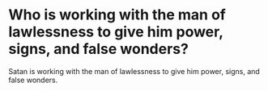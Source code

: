 # Who is working with the man of lawlessness to give him power, signs, and false wonders?

Satan is working with the man of lawlessness to give him power, signs, and false wonders.
